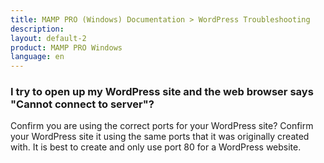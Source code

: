 ```yaml
---
title: MAMP PRO (Windows) Documentation > WordPress Troubleshooting
description: 
layout: default-2
product: MAMP PRO Windows
language: en
---
```


### I try to open up my WordPress site and the web browser says "Cannot connect to server"?

Confirm you are using the correct ports for your WordPress site? Confirm your WordPress site it using the same ports that it was originally created with. It is best to create and only use port 80 for a WordPress website.
